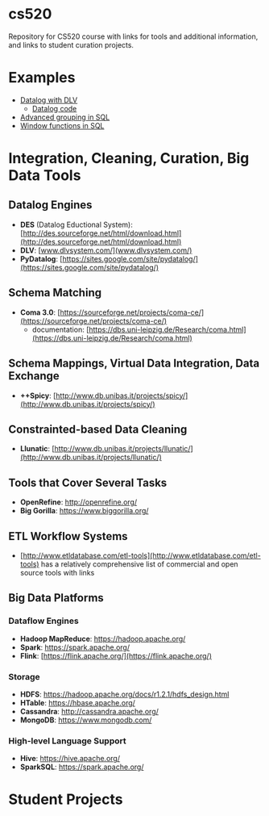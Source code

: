 # cs520
Repository for CS520 course with links for tools and additional information, and links to student curation projects.

# Examples

- [Datalog with DLV](datalog_examples/dlv/README.md)
  - [Datalog code](datalog_examples/dlv/train.dlv)
- [Advanced grouping in SQL](advanced_grouping.sql)
- [Window functions in SQL](advanced_grouping_and_OVER.sql)

# Integration, Cleaning, Curation, Big Data Tools

## Datalog Engines

* **DES** (Datalog Eductional System): [http://des.sourceforge.net/html/download.html](http://des.sourceforge.net/html/download.html)
* **DLV**: [www.dlvsystem.com/](www.dlvsystem.com/)
* **PyDatalog**: [https://sites.google.com/site/pydatalog/](https://sites.google.com/site/pydatalog/)

## Schema Matching

* **Coma 3.0**: [https://sourceforge.net/projects/coma-ce/](https://sourceforge.net/projects/coma-ce/)
  * documentation: [https://dbs.uni-leipzig.de/Research/coma.html](https://dbs.uni-leipzig.de/Research/coma.html)

## Schema Mappings, Virtual Data Integration, Data Exchange

* **++Spicy**: [http://www.db.unibas.it/projects/spicy/](http://www.db.unibas.it/projects/spicy/)

## Constrainted-based Data Cleaning

* **Llunatic**: [http://www.db.unibas.it/projects/llunatic/](http://www.db.unibas.it/projects/llunatic/)

## Tools that Cover Several Tasks

* **OpenRefine**: http://openrefine.org/
* **Big Gorilla**: https://www.biggorilla.org/

## ETL Workflow Systems

* [http://www.etldatabase.com/etl-tools](http://www.etldatabase.com/etl-tools) has a relatively comprehensive list of commercial and open source tools with links

## Big Data Platforms

### Dataflow Engines

* **Hadoop MapReduce**: https://hadoop.apache.org/
* **Spark**: https://spark.apache.org/
* **Flink**: [https://flink.apache.org/](https://flink.apache.org/)

### Storage

* **HDFS**: https://hadoop.apache.org/docs/r1.2.1/hdfs_design.html
* **HTable**: https://hbase.apache.org/
* **Cassandra**: http://cassandra.apache.org/
* **MongoDB**: https://www.mongodb.com/

### High-level Language Support

* **Hive**: https://hive.apache.org/
* **SparkSQL**: https://spark.apache.org/

# Student Projects
